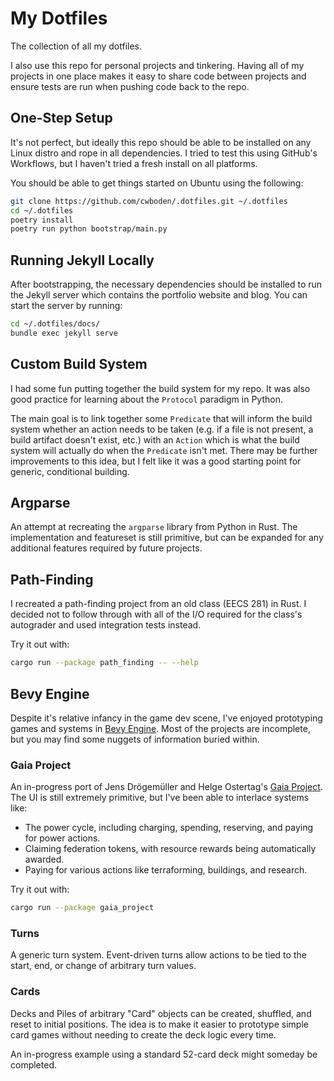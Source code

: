 # My Dotfiles
The collection of all my dotfiles.

I also use this repo for personal projects and tinkering. Having all of my projects in one place
makes it easy to share code between projects and ensure tests are run when pushing code back to the
repo.

## One-Step Setup
It's not perfect, but ideally this repo should be able to be installed on any Linux distro and rope
in all dependencies. I tried to test this using GitHub's Workflows, but I haven't tried a fresh
install on all platforms.

You should be able to get things started on Ubuntu using the following:
```sh
git clone https://github.com/cwboden/.dotfiles.git ~/.dotfiles
cd ~/.dotfiles
poetry install
poetry run python bootstrap/main.py
```

## Running Jekyll Locally
After bootstrapping, the necessary dependencies should be installed to run the Jekyll server which
contains the portfolio website and blog. You can start the server by running:
```sh
cd ~/.dotfiles/docs/
bundle exec jekyll serve
```

## Custom Build System
I had some fun putting together the build system for my repo.  It was also good practice for
learning about the `Protocol` paradigm in Python.

The main goal is to link together some `Predicate` that will inform the build system whether an
action needs to be taken (e.g. if a file is not present, a build artifact doesn't exist, etc.) with
an `Action` which is what the build system will actually do when the `Predicate` isn't met. There
may be further improvements to this idea, but I felt like it was a good starting point for generic,
conditional building.

## Argparse
An attempt at recreating the `argparse` library from Python in Rust. The implementation and
featureset is still primitive, but can be expanded for any additional features required by future
projects.

## Path-Finding
I recreated a path-finding project from an old class (EECS 281) in Rust. I decided not to follow
through with all of the I/O required for the class's autograder and used integration tests instead.

Try it out with:
```sh
cargo run --package path_finding -- --help
```

## Bevy Engine
Despite it's relative infancy in the game dev scene, I've enjoyed prototyping games and systems in
[Bevy Engine](https://bevyengine.org/). Most of the projects are incomplete, but you may find some
nuggets of information buried within.

### Gaia Project
An in-progress port of Jens Drögemüller and Helge Ostertag's [Gaia
Project](https://boardgamegeek.com/boardgame/220308/gaia-project). The UI is still extremely
primitive, but I've been able to interlace systems like:
 - The power cycle, including charging, spending, reserving, and paying for power actions.
 - Claiming federation tokens, with resource rewards being automatically awarded.
 - Paying for various actions like terraforming, buildings, and research.

Try it out with:
```sh
cargo run --package gaia_project
```

### Turns
A generic turn system. Event-driven turns allow actions to be tied to the start, end, or change of
arbitrary turn values.

### Cards
Decks and Piles of arbitrary "Card" objects can be created, shuffled, and reset to initial
positions. The idea is to make it easier to prototype simple card games without needing to create
the deck logic every time.

An in-progress example using a standard 52-card deck might someday be completed.
